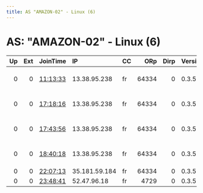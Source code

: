 ```yaml
---
title: AS "AMAZON-02" - Linux (6)
---
```


# AS: "AMAZON-02" - Linux (6)

|   Up |   Ext | JoinTime                                                                                              | IP            | CC   |   ORp |   Dirp | Version   | Contact                   | Nickname   |   eFamMembers |
|-----:|------:|:------------------------------------------------------------------------------------------------------|:--------------|:-----|------:|-------:|:----------|:--------------------------|:-----------|--------------:|
|    0 |     0 | [11:13:33](https://nusenu.github.io/OrNetStats/w/relay/BF6BF6AEA94B2D06A74F5FC0CC04DF294EE5E6D4.html) | 13.38.95.238  | fr   | 64334 |      0 | 0.3.5.16  | Proton email address: GAN | GANDI24325 |             1 |
|    0 |     0 | [17:18:16](https://nusenu.github.io/OrNetStats/w/relay/7FF159DE8F155C7B802BE6F50540A6A394C5168B.html) | 13.38.95.238  | fr   | 64334 |      0 | 0.3.5.16  | Proton email address: GAN | GANDI24325 |             1 |
|    0 |     0 | [17:43:56](https://nusenu.github.io/OrNetStats/w/relay/8F30F9D041C9ADAEF3F2196722D9710B8B88DD0C.html) | 13.38.95.238  | fr   | 64334 |      0 | 0.3.5.16  | Proton email address: GAN | GANDI24325 |             1 |
|    0 |     0 | [18:40:18](https://nusenu.github.io/OrNetStats/w/relay/06D34C6B68C3787FE728C2086C154953E12A7725.html) | 13.38.95.238  | fr   | 64334 |      0 | 0.3.5.16  | GANDI24325 TOR @ proton   | GANDI24325 |             1 |
|    0 |     0 | [22:07:13](https://nusenu.github.io/OrNetStats/w/relay/F432F8546F53901247AB2B8E3B4020657BB005D1.html) | 35.181.59.184 | fr   | 64334 |      0 | 0.3.5.16  | None                      | GANDI42325 |             1 |
|    0 |     0 | [23:48:41](https://nusenu.github.io/OrNetStats/w/relay/4CBCB57FA489FE5E1CA47D4BC5F252FF2E257AD4.html) | 52.47.96.18   | fr   |  4729 |      0 | 0.3.5.17  | None                      | Gamma2727  |             1 |

